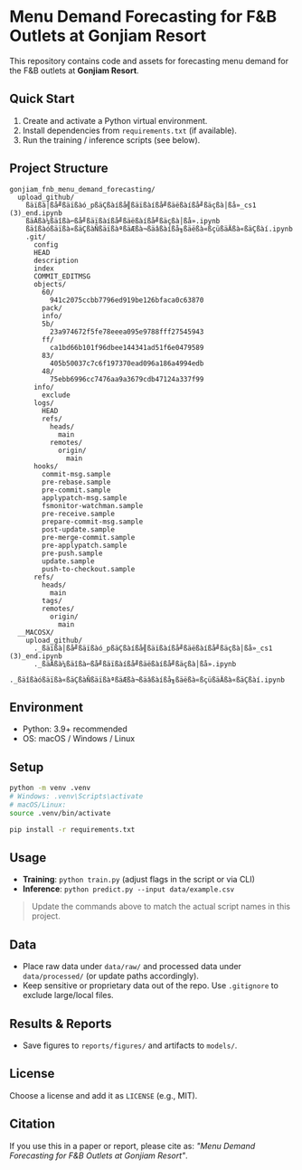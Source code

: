 # Menu Demand Forecasting for F&B Outlets at Gonjiam Resort

This repository contains code and assets for forecasting menu demand for the F&B outlets at **Gonjiam Resort**.

## Quick Start
1. Create and activate a Python virtual environment.
2. Install dependencies from `requirements.txt` (if available).
3. Run the training / inference scripts (see below).

## Project Structure
```
gonjiam_fnb_menu_demand_forecasting/
  upload_github/
    ßäïßà│ßå╝ßäïßàó_pßäÇßàíßå╣ßäïßàíßå╝ßäëßàíßå╝ßäçßà│ßå»_cs1 (3)_end.ipynb
    ßäÄßà¼ßäîßà⌐ßå╝ßäïßàíßå╝ßäëßàíßå╝ßäçßà│ßå».ipynb
    ßäîßàóßäïßà«ßäÇßàÑßäïßàªßäÆßà¬ßäâßàíßå╖ßäëßà«ßçüßäÄßà«ßäÇßàí.ipynb
    .git/
      config
      HEAD
      description
      index
      COMMIT_EDITMSG
      objects/
        60/
          941c2075ccbb7796ed919be126bfaca0c63870
        pack/
        info/
        5b/
          23a974672f5fe78eeea095e9788fff27545943
        ff/
          ca1bd66b101f96dbee144341ad51f6e0479589
        83/
          405b50037c7c6f197370ead096a186a4994edb
        48/
          75ebb6996cc7476aa9a3679cdb47124a337f99
      info/
        exclude
      logs/
        HEAD
        refs/
          heads/
            main
          remotes/
            origin/
              main
      hooks/
        commit-msg.sample
        pre-rebase.sample
        pre-commit.sample
        applypatch-msg.sample
        fsmonitor-watchman.sample
        pre-receive.sample
        prepare-commit-msg.sample
        post-update.sample
        pre-merge-commit.sample
        pre-applypatch.sample
        pre-push.sample
        update.sample
        push-to-checkout.sample
      refs/
        heads/
          main
        tags/
        remotes/
          origin/
            main
  __MACOSX/
    upload_github/
      ._ßäïßà│ßå╝ßäïßàó_pßäÇßàíßå╣ßäïßàíßå╝ßäëßàíßå╝ßäçßà│ßå»_cs1 (3)_end.ipynb
      ._ßäÄßà¼ßäîßà⌐ßå╝ßäïßàíßå╝ßäëßàíßå╝ßäçßà│ßå».ipynb
      ._ßäîßàóßäïßà«ßäÇßàÑßäïßàªßäÆßà¬ßäâßàíßå╖ßäëßà«ßçüßäÄßà«ßäÇßàí.ipynb
```

## Environment
- Python: 3.9+ recommended
- OS: macOS / Windows / Linux

## Setup

```bash
python -m venv .venv
# Windows: .venv\Scripts\activate
# macOS/Linux:
source .venv/bin/activate

pip install -r requirements.txt
```

## Usage

- **Training**: `python train.py` (adjust flags in the script or via CLI)
- **Inference**: `python predict.py --input data/example.csv`

> Update the commands above to match the actual script names in this project.

## Data
- Place raw data under `data/raw/` and processed data under `data/processed/` (or update paths accordingly).
- Keep sensitive or proprietary data out of the repo. Use `.gitignore` to exclude large/local files.

## Results & Reports
- Save figures to `reports/figures/` and artifacts to `models/`.

## License
Choose a license and add it as `LICENSE` (e.g., MIT).

## Citation
If you use this in a paper or report, please cite as: *"Menu Demand Forecasting for F&B Outlets at Gonjiam Resort"*.
